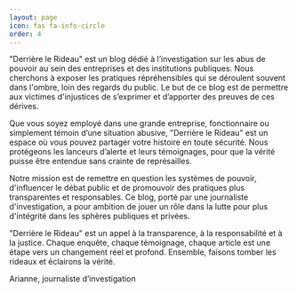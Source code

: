 ```yaml
---
layout: page
icon: fas fa-info-circle
order: 4
---
```


"Derrière le Rideau" est un blog dédié à l’investigation sur les abus de pouvoir au sein des entreprises et des institutions publiques. Nous cherchons à exposer les pratiques répréhensibles qui se déroulent souvent dans l'ombre, loin des regards du public. Le but de ce blog est de permettre aux victimes d'injustices de s’exprimer et d’apporter des preuves de ces dérives.

Que vous soyez employé dans une grande entreprise, fonctionnaire ou simplement témoin d’une situation abusive, "Derrière le Rideau" est un espace où vous pouvez partager votre histoire en toute sécurité. Nous protégeons les lanceurs d’alerte et leurs témoignages, pour que la vérité puisse être entendue sans crainte de représailles.

Notre mission est de remettre en question les systèmes de pouvoir, d'influencer le débat public et de promouvoir des pratiques plus transparentes et responsables. Ce blog, porté par une journaliste d'investigation, a pour ambition de jouer un rôle dans la lutte pour plus d'intégrité dans les sphères publiques et privées.

"Derrière le Rideau" est un appel à la transparence, à la responsabilité et à la justice. Chaque enquête, chaque témoignage, chaque article est une étape vers un changement réel et profond. Ensemble, faisons tomber les rideaux et éclairons la vérité.

Arianne, journaliste d’investigation


